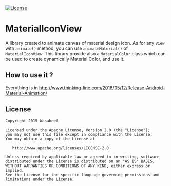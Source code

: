 [![License](https://img.shields.io/badge/license-Apache%202-blue.svg)](https://www.apache.org/licenses/LICENSE-2.0)

# MaterialIconView

A library created to animate canvas of material design icon. As for any `View` with `animate()` method, you can use  `animateMaterial()` of `MaterialIconView`.
This library provide also a `MaterialColor` class which can be used to create dynamically Material Color, and use it.

## How to use it ?

Everything is in http://www.thinking-line.com/2016/05/12/Release-Android-Material-Animation/

License
-------

    Copyright 2015 Wasabeef

    Licensed under the Apache License, Version 2.0 (the "License");
    you may not use this file except in compliance with the License.
    You may obtain a copy of the License at

       http://www.apache.org/licenses/LICENSE-2.0

    Unless required by applicable law or agreed to in writing, software
    distributed under the License is distributed on an "AS IS" BASIS,
    WITHOUT WARRANTIES OR CONDITIONS OF ANY KIND, either express or implied.
    See the License for the specific language governing permissions and
    limitations under the License.
